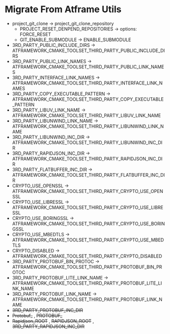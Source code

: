 # Migrate From Atframe Utils

+ project_git_clone -> project_git_clone_repository
  + PROJECT_RESET_DENPEND_REPOSITORIES  ->  options: FORCE_RESET
  + GIT_ENABLE_SUBMODULE -> ENABLE_SUBMODULE
+ 3RD_PARTY_PUBLIC_INCLUDE_DIRS -> ATFRAMEWORK_CMAKE_TOOLSET_THIRD_PARTY_PUBLIC_INCLUDE_DIRS
+ 3RD_PARTY_PUBLIC_LINK_NAMES -> ATFRAMEWORK_CMAKE_TOOLSET_THIRD_PARTY_PUBLIC_LINK_NAMES
+ 3RD_PARTY_INTERFACE_LINK_NAMES -> ATFRAMEWORK_CMAKE_TOOLSET_THIRD_PARTY_INTERFACE_LINK_NAMES
+ 3RD_PARTY_COPY_EXECUTABLE_PATTERN -> ATFRAMEWORK_CMAKE_TOOLSET_THIRD_PARTY_COPY_EXECUTABLE_PATTERN
+ 3RD_PARTY_LIBUV_LINK_NAME -> ATFRAMEWORK_CMAKE_TOOLSET_THIRD_PARTY_LIBUV_LINK_NAME
+ 3RD_PARTY_LIBUNWIND_LINK_NAME -> ATFRAMEWORK_CMAKE_TOOLSET_THIRD_PARTY_LIBUNWIND_LINK_NAME
+ 3RD_PARTY_LIBUNWIND_INC_DIR -> ATFRAMEWORK_CMAKE_TOOLSET_THIRD_PARTY_LIBUNWIND_INC_DIR
+ 3RD_PARTY_RAPIDJSON_INC_DIR -> ATFRAMEWORK_CMAKE_TOOLSET_THIRD_PARTY_RAPIDJSON_INC_DIR
+ 3RD_PARTY_FLATBUFFER_INC_DIR -> ATFRAMEWORK_CMAKE_TOOLSET_THIRD_PARTY_FLATBUFFER_INC_DIR
+ CRYPTO_USE_OPENSSL -> ATFRAMEWORK_CMAKE_TOOLSET_THIRD_PARTY_CRYPTO_USE_OPENSSL
+ CRYPTO_USE_LIBRESSL -> ATFRAMEWORK_CMAKE_TOOLSET_THIRD_PARTY_CRYPTO_USE_LIBRESSL
+ CRYPTO_USE_BORINGSSL -> ATFRAMEWORK_CMAKE_TOOLSET_THIRD_PARTY_CRYPTO_USE_BORINGSSL
+ CRYPTO_USE_MBEDTLS -> ATFRAMEWORK_CMAKE_TOOLSET_THIRD_PARTY_CRYPTO_USE_MBEDTLS
+ CRYPTO_DISABLED -> ATFRAMEWORK_CMAKE_TOOLSET_THIRD_PARTY_CRYPTO_DISABLED
+ 3RD_PARTY_PROTOBUF_BIN_PROTOC -> ATFRAMEWORK_CMAKE_TOOLSET_THIRD_PARTY_PROTOBUF_BIN_PROTOC
+ 3RD_PARTY_PROTOBUF_LITE_LINK_NAME -> ATFRAMEWORK_CMAKE_TOOLSET_THIRD_PARTY_PROTOBUF_LITE_LINK_NAME
+ 3RD_PARTY_PROTOBUF_LINK_NAME -> ATFRAMEWORK_CMAKE_TOOLSET_THIRD_PARTY_PROTOBUF_LINK_NAME
+ ~~3RD_PARTY_PROTOBUF_INC_DIR~~
+ ~~Protobuf_~~ , ~~PROTOBUF_~~
+ ~~Rapidjson_ROOT~~ , ~~RAPIDJSON_ROOT~~ , ~~3RD_PARTY_RAPIDJSON_INC_DIR~~